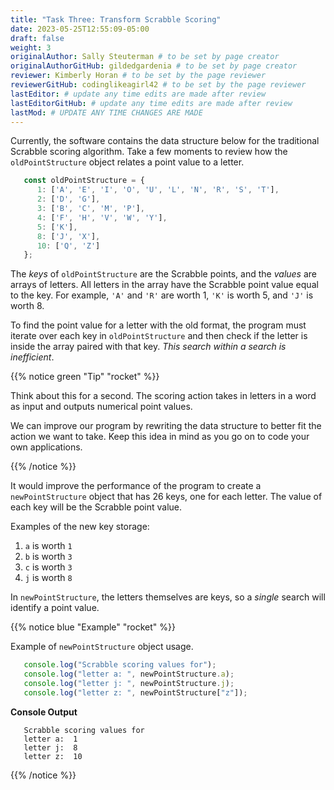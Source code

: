 ```yaml
---
title: "Task Three: Transform Scrabble Scoring"
date: 2023-05-25T12:55:09-05:00
draft: false
weight: 3
originalAuthor: Sally Steuterman # to be set by page creator
originalAuthorGitHub: gildedgardenia # to be set by page creator
reviewer: Kimberly Horan # to be set by the page reviewer
reviewerGitHub: codinglikeagirl42 # to be set by the page reviewer
lastEditor: # update any time edits are made after review
lastEditorGitHub: # update any time edits are made after review
lastMod: # UPDATE ANY TIME CHANGES ARE MADE
---
```


Currently, the software contains the data structure below for the traditional
Scrabble scoring algorithm. Take a few moments to review how the
`oldPointStructure` object relates a point value to a letter.

```js {linenos=table}
   const oldPointStructure = {
      1: ['A', 'E', 'I', 'O', 'U', 'L', 'N', 'R', 'S', 'T'],
      2: ['D', 'G'],
      3: ['B', 'C', 'M', 'P'],
      4: ['F', 'H', 'V', 'W', 'Y'],
      5: ['K'],
      8: ['J', 'X'],
      10: ['Q', 'Z']
   };
```

The *keys* of `oldPointStructure` are the Scrabble points, and the
*values* are arrays of letters. All letters in the array have the Scrabble
point value equal to the key. For example, `'A'` and `'R'` are worth 1,
`'K'` is worth 5, and `'J'` is worth 8.

To find the point value for a letter with the old format, the program must
iterate over each key in `oldPointStructure` and then check if the letter is
inside the array paired with that key. *This search within a search is
inefficient*.

{{% notice green "Tip" "rocket" %}}

   Think about this for a second. The scoring action takes in letters in a word as input
   and outputs numerical point values. 

   We can improve our program by rewriting the data structure to better fit the action
   we want to take. Keep this idea in mind as you go on to code your own
   applications.

{{% /notice %}}

It would improve the performance of the program to create a `newPointStructure` object that has 26 keys,
one for each letter. The value of each key will be the Scrabble point value.

Examples of the new key storage:

1. `a` is worth `1`
1. `b` is worth `3`
1. `c` is worth `3`
1. `j` is worth `8`

In `newPointStructure`, the letters themselves are keys, so a *single* search
will identify a point value. 

{{% notice blue "Example" "rocket" %}}

   Example of ``newPointStructure`` object usage.

   ```js
      console.log("Scrabble scoring values for");
      console.log("letter a: ", newPointStructure.a);
      console.log("letter j: ", newPointStructure.j);
      console.log("letter z: ", newPointStructure["z"]);
   ```

   **Console Output**

   ```console
      Scrabble scoring values for
      letter a:  1
      letter j:  8
      letter z:  10
   ```

{{% /notice %}}